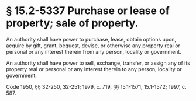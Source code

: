 # § 15.2-5337 Purchase or lease of property; sale of property.

<p>An authority shall have power to purchase, lease, obtain options upon, acquire by gift, grant, bequest, devise, or otherwise any property real or personal or any interest therein from any person, locality or government.</p><p>An authority shall have power to sell, exchange, transfer, or assign any of its property real or personal or any interest therein to any person, locality or government.</p><p>Code 1950, §§ 32-250, 32-251; 1979, c. 719, §§ 15.1-1571, 15.1-1572; 1997, c. 587.</p>